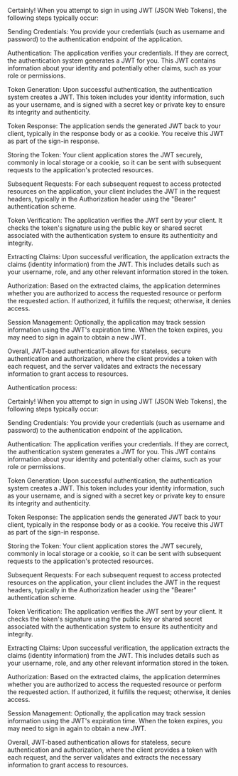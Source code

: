 


Certainly! When you attempt to sign in using JWT (JSON Web Tokens), the following steps typically occur:

Sending Credentials: You provide your credentials (such as username and password) to the authentication endpoint of the application.

Authentication: The application verifies your credentials. If they are correct, the authentication system generates a JWT for you. This JWT contains information about your identity and potentially other claims, such as your role or permissions.

Token Generation: Upon successful authentication, the authentication system creates a JWT. This token includes your identity information, such as your username, and is signed with a secret key or private key to ensure its integrity and authenticity.

Token Response: The application sends the generated JWT back to your client, typically in the response body or as a cookie. You receive this JWT as part of the sign-in response.

Storing the Token: Your client application stores the JWT securely, commonly in local storage or a cookie, so it can be sent with subsequent requests to the application's protected resources.

Subsequent Requests: For each subsequent request to access protected resources on the application, your client includes the JWT in the request headers, typically in the Authorization header using the "Bearer" authentication scheme.

Token Verification: The application verifies the JWT sent by your client. It checks the token's signature using the public key or shared secret associated with the authentication system to ensure its authenticity and integrity.

Extracting Claims: Upon successful verification, the application extracts the claims (identity information) from the JWT. This includes details such as your username, role, and any other relevant information stored in the token.

Authorization: Based on the extracted claims, the application determines whether you are authorized to access the requested resource or perform the requested action. If authorized, it fulfills the request; otherwise, it denies access.

Session Management: Optionally, the application may track session information using the JWT's expiration time. When the token expires, you may need to sign in again to obtain a new JWT.

Overall, JWT-based authentication allows for stateless, secure authentication and authorization, where the client provides a token with each request, and the server validates and extracts the necessary information to grant access to resources.


Authentication process:




Certainly! When you attempt to sign in using JWT (JSON Web Tokens), the following steps typically occur:

Sending Credentials: You provide your credentials (such as username and password) to the authentication endpoint of the application.

Authentication: The application verifies your credentials. If they are correct, the authentication system generates a JWT for you. This JWT contains information about your identity and potentially other claims, such as your role or permissions.

Token Generation: Upon successful authentication, the authentication system creates a JWT. This token includes your identity information, such as your username, and is signed with a secret key or private key to ensure its integrity and authenticity.

Token Response: The application sends the generated JWT back to your client, typically in the response body or as a cookie. You receive this JWT as part of the sign-in response.

Storing the Token: Your client application stores the JWT securely, commonly in local storage or a cookie, so it can be sent with subsequent requests to the application's protected resources.

Subsequent Requests: For each subsequent request to access protected resources on the application, your client includes the JWT in the request headers, typically in the Authorization header using the "Bearer" authentication scheme.

Token Verification: The application verifies the JWT sent by your client. It checks the token's signature using the public key or shared secret associated with the authentication system to ensure its authenticity and integrity.

Extracting Claims: Upon successful verification, the application extracts the claims (identity information) from the JWT. This includes details such as your username, role, and any other relevant information stored in the token.

Authorization: Based on the extracted claims, the application determines whether you are authorized to access the requested resource or perform the requested action. If authorized, it fulfills the request; otherwise, it denies access.

Session Management: Optionally, the application may track session information using the JWT's expiration time. When the token expires, you may need to sign in again to obtain a new JWT.

Overall, JWT-based authentication allows for stateless, secure authentication and authorization, where the client provides a token with each request, and the server validates and extracts the necessary information to grant access to resources.
